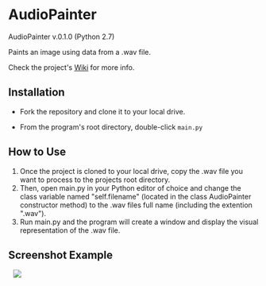 # AudioPainter

AudioPainter v.0.1.0 (Python 2.7)

Paints an image using data from a .wav file.

Check the project's [Wiki](https://github.com/Kwistech/AudioPainter/wiki) for more info.

## Installation

+ Fork the repository and clone it to your local drive.

+ From the program's root directory, double-click `main.py`

## How to Use

1. Once the project is cloned to your local drive, copy the .wav file you want to process to the projects root directory.
2. Then, open main.py in your Python editor of choice and change the class variable named "self.filename" (located in the class AudioPainter constructor method) to the .wav files full name (including the extention ".wav"). 
3. Run main.py and the program will create a window and display the visual representation of the .wav file.

## Screenshot Example

<img src="https://s13.postimg.org/ias0cfb1z/Audio_Painter_Image_1.png" hspace="10">
